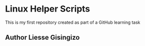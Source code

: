# Linux Helper Scripts

This is my first repository created as part of a GitHub learning task

## Author Liesse Gisingizo

